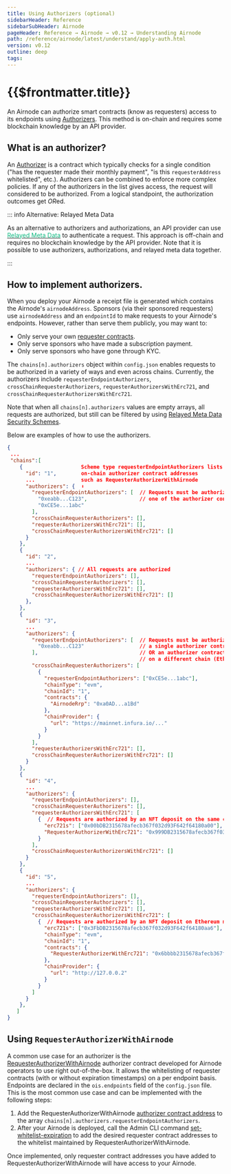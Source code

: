 ```yaml
---
title: Using Authorizers (optional)
sidebarHeader: Reference
sidebarSubHeader: Airnode
pageHeader: Reference → Airnode → v0.12 → Understanding Airnode
path: /reference/airnode/latest/understand/apply-auth.html
version: v0.12
outline: deep
tags:
---
```


<VersionWarning/>

<PageHeader/>

<SearchHighlight/>

<FlexStartTag/>

# {{$frontmatter.title}}

An Airnode can authorize smart contracts (know as requesters) access to its
endpoints using
[Authorizers](/reference/airnode/latest/concepts/authorizers.md). This method is
on-chain and requires some blockchain knowledge by an API provider.

## What is an authorizer?

An [Authorizer](/reference/airnode/latest/concepts/authorizers.md) is a contract
which typically checks for a single condition ("has the requester made their
monthly payment", "is this `requesterAddress` whitelisted", etc.). Authorizers
can be combined to enforce more complex policies. If any of the authorizers in
the list gives access, the request will considered to be authorized. From a
logical standpoint, the authorization outcomes get *OR*ed.

::: info Alternative: Relayed Meta Data

As an alternative to authorizers and authorizations, an API provider can use
[<span style="color: rgb(16, 185, 129)">Relayed Meta Data</span>](/reference/airnode/latest/understand/api-security.md#relayed-meta-data-security-schemes)
to authenticate a request. This approach is off-chain and requires no blockchain
knowledge by the API provider. Note that it is possible to use authorizers,
authorizations, and relayed meta data together.

:::

## How to implement authorizers.

When you deploy your Airnode a receipt file is generated which contains the
Airnode's `airnodeAddress`. Sponsors (via their sponsored requesters) use
`airnodeAddress` and an `endpointId` to make requests to your Airnode's
endpoints. However, rather than serve them publicly, you may want to:

- Only serve your own
  [requester contracts](/reference/airnode/latest/developers/requesters-sponsors.md).
- Only serve sponsors who have made a subscription payment.
- Only serve sponsors who have gone through KYC.

The `chains[n].authorizers` object within `config.json` enables requests to be
authorized in a variety of ways and even across chains. Currently, the
authorizers include `requesterEndpointAuthorizers`,
`crossChainRequesterAuthorizers`, `requesterAuthorizersWithErc721`, and
`crossChainRequesterAuthorizersWithErc721`.

Note that when all `chains[n].authorizers` values are empty arrays, all requests
are authorized, but still can be filtered by using
[Relayed Meta Data Security Schemes](/reference/airnode/latest/understand/api-security.md#relayed-meta-data-security-schemes).

Below are examples of how to use the authorizers.

```json
{
 ...
 "chains":[
    {                   Scheme type requesterEndpointAuthorizers lists
      "id": "1",        on-chain authorizer contract addresses
      ...               such as RequesterAuthorizerWithAirnode
      "authorizers": {  ⬇
        "requesterEndpointAuthorizers": [  // Requests must be authorized by
          "0xeabb...C123",                 // one of the authorizer contracts
          "0xCE5e...1abc"
        ],
        "crossChainRequesterAuthorizers": [],
        "requesterAuthorizersWithErc721": [],
        "crossChainRequesterAuthorizersWithErc721": []
      }
    },
    {
      "id": "2",
      ...
      "authorizers": { // All requests are authorized
        "requesterEndpointAuthorizers": [],
        "crossChainRequesterAuthorizers": [],
        "requesterAuthorizersWithErc721": [],
        "crossChainRequesterAuthorizersWithErc721": []
      },
    },
    {
      "id": "3",
      ...
      "authorizers": {
        "requesterEndpointAuthorizers": [  // Requests must be authorized by
          "0xeabb...C123"                  // a single authorizer contract
        ],                                 // OR an authorizer contract deployed
                                           // on a different chain (Ethereum mainnet)
        "crossChainRequesterAuthorizers": [
          {
            "requesterEndpointAuthorizers": ["0xCE5e...1abc"],
            "chainType": "evm",
            "chainId": "1",
            "contracts": {
              "AirnodeRrp": "0xa0AD...a1Bd"
            },
            "chainProvider": {
              "url": "https://mainnet.infura.io/..."
            }
          }
        ],
        "requesterAuthorizersWithErc721": [],
        "crossChainRequesterAuthorizersWithErc721": []
      }
    },
    {
      "id": "4",
      ...
      "authorizers": {
        "requesterEndpointAuthorizers": [],
        "crossChainRequesterAuthorizers": [],
        "requesterAuthorizersWithErc721": [
          {  // Requests are authorized by an NFT deposit on the same chain as the request
            "erc721s": ["0x00bDB2315678afecb367f032d93F642f64180a00"],
            "RequesterAuthorizerWithErc721": "0x999DB2315678afecb367f032d93F642f64180aa9"
          }
        ],
        "crossChainRequesterAuthorizersWithErc721": []
      }
    },
    {
      "id": "5",
      ...
      "authorizers": {
        "requesterEndpointAuthorizers": [],
        "crossChainRequesterAuthorizers": [],
        "requesterAuthorizersWithErc721": [],
        "crossChainRequesterAuthorizersWithErc721": [
          {  // Requests are authorized by an NFT deposit on Ethereum mainnet
            "erc721s": ["0x3FbDB2315678afecb367f032d93F642f64180aa6"],
            "chainType": "evm",
            "chainId": "1",
            "contracts": {
              "RequesterAuthorizerWithErc721": "0x6bbbb2315678afecb367f032d93F642f64180aa4"
            },
            "chainProvider": {
              "url": "http://127.0.0.2"
            }
          }
        ]
      }
    },
   ]
}
```

## Using `RequesterAuthorizerWithAirnode`

A common use case for an authorizer is the
[RequesterAuthorizerWithAirnode](/reference/airnode/latest/concepts/authorizers.md#requesterauthorizerwithairnode)
authorizer contract developed for Airnode operators to use right out-of-the-box.
It allows the whitelisting of requester contracts (with or without expiration
timestamps) on a per endpoint basis. Endpoints are declared in the
`ois.endpoints` field of the `config.json` file. This is the most common use
case and can be implemented with the following steps:

1. Add the RequesterAuthorizerWithAirnode
   [authorizer contract address](/reference/airnode/latest/#requesterauthorizerwithairnode)
   to the array `chains[n].authorizers.requesterEndpointAuthorizers`.
2. After your Airnode is deployed, call the Admin CLI command
   [set-whitelist-expiration](/reference/airnode/latest/packages/admin-cli.md#set-whitelist-expiration)
   to add the desired requester contract addresses to the whitelist maintained
   by RequesterAuthorizerWithAirnode.

Once implemented, only requester contract addresses you have added to
RequesterAuthorizerWithAirnode will have access to your Airnode.

<FlexEndTag/>
